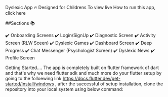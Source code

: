 Dyslexic App 🔥
Designed for Childrens
To view live How to run this app, click here

##Sections 📚

✔️ Onboarding Screens
✔️ Login/SignUp
✔️ Diagnostic Screen
✔️ Activity Screen (RLW Sceen)
✔️ Dyslexic Games
✔️ Dashboard Screen
✔️ Deep Progress
✔️ Chat Messenger (Psychologist Screen)
✔️ Dyslexic News
✔️ Profile Screen

Getting Started....
The app is completely built on flutter framework of dart and that's why we need flutter sdk and much more do your flutter setup by going to the folloewing link
https://docs.flutter.dev/get-started/install/windows
, after the successful of setup installation, clone the repository into your local system using below command:
